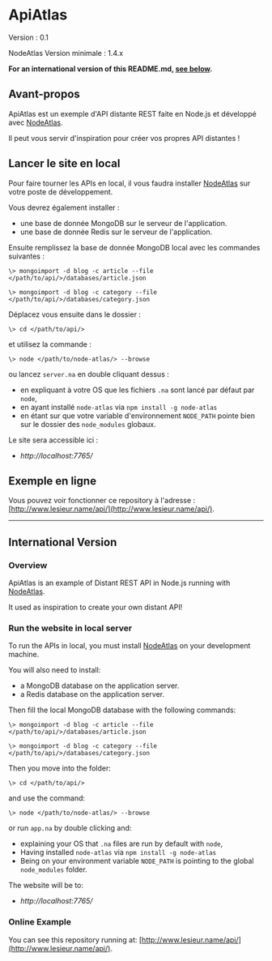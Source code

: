 # ApiAtlas #

Version : 0.1

NodeAtlas Version minimale : 1.4.x

**For an international version of this README.md, [see below](#international-version).**



## Avant-propos ##

ApiAtlas est un exemple d'API distante REST faite en Node.js et développé avec [NodeAtlas](http://haeresis.github.io/NodeAtlas/).

Il peut vous servir d'inspiration pour créer vos propres API distantes !



## Lancer le site en local ##

Pour faire tourner les APIs en local, il vous faudra installer [NodeAtlas](http://haeresis.github.io/NodeAtlas/) sur votre poste de développement.

Vous devrez également installer :
- une base de donnée MongoDB sur le serveur de l'application.
- une base de donnée Redis sur le serveur de l'application.

Ensuite remplissez la base de donnée MongoDB local avec les commandes suivantes :

```
\> mongoimport -d blog -c article --file </path/to/api/>/databases/article.json
```

```
\> mongoimport -d blog -c category --file </path/to/api/>/databases/category.json
```

Déplacez vous ensuite dans le dossier :


```
\> cd </path/to/api/>
```

et utilisez la commande :

```
\> node </path/to/node-atlas/> --browse
```

ou lancez `server.na` en double cliquant dessus :
- en expliquant à votre OS que les fichiers `.na` sont lancé par défaut par `node`,
- en ayant installé `node-atlas` via `npm install -g node-atlas`
- en étant sur que votre variable d'environnement `NODE_PATH` pointe bien sur le dossier des `node_modules` globaux.

Le site sera accessible ici :

- *http://localhost:7765/*



## Exemple en ligne ##

Vous pouvez voir fonctionner ce repository à l'adresse : [http://www.lesieur.name/api/](http://www.lesieur.name/api/).



-----



## International Version ##

### Overview ###

ApiAtlas is an example of Distant REST API in Node.js running with [NodeAtlas](http://haeresis.github.io/NodeAtlas/).

It used as inspiration to create your own distant API!



### Run the website in local server ###

To run the APIs in local, you must install [NodeAtlas](http://haeresis.github.io/NodeAtlas/) on your development machine.

You will also need to install:
- a MongoDB database on the application server.
- a Redis database on the application server.

Then fill the local MongoDB database with the following commands:

```
\> mongoimport -d blog -c article --file </path/to/api/>/databases/article.json
```

```
\> mongoimport -d blog -c category --file </path/to/api/>/databases/category.json
```

Then you move into the folder:


```
\> cd </path/to/api/>
```

and use the command:

```
\> node </path/to/node-atlas/> --browse
```

or run `app.na` by double clicking and:
- explaining your OS that `.na` files are run by default with `node`,
- Having installed `node-atlas` via `npm install -g node-atlas`
- Being on your environment variable `NODE_PATH` is pointing to the global `node_modules` folder.

The website will be to:

- *http://localhost:7765/*



### Online Example ###

You can see this repository running at: [http://www.lesieur.name/api/](http://www.lesieur.name/api/).